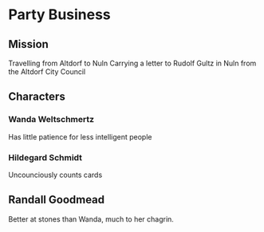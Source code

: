 # Party Business

## Mission

Travelling from Altdorf to Nuln
Carrying a letter to Rudolf Gultz in Nuln from the Altdorf City Council

## Characters

### Wanda Weltschmertz

Has little patience for less intelligent people

### Hildegard Schmidt

Uncounciously counts cards

## Randall Goodmead

Better at stones than Wanda, much to her chagrin.
